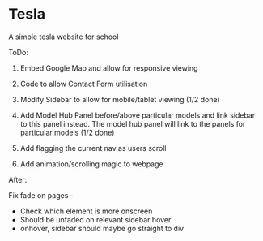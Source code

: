 # Tesla

A simple tesla website for school


ToDo:

1) Embed Google Map and allow for responsive viewing

2) Code to allow Contact Form utilisation

3) Modify Sidebar to allow for mobile/tablet viewing (1/2 done)

4) Add Model Hub Panel before/above particular models and link sidebar to this panel instead. The model hub panel will link to the panels for particular models (1/2 done)

5) Add flagging the current nav as users scroll

6) Add animation/scrolling magic to webpage


After:

Fix fade on pages - 
- Check which element is more onscreen
- Should be unfaded on relevant sidebar hover
- onhover, sidebar should maybe go straight to div

